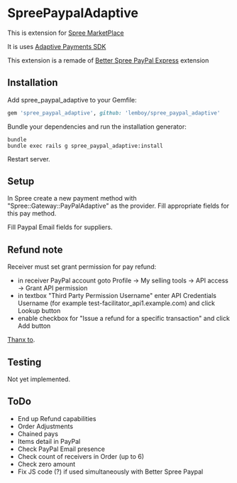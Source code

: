 SpreePaypalAdaptive
===================

This is extension for [Spree MarketPlace](https://github.com/JDutil/spree_marketplace)

It is uses [Adaptive Payments SDK](https://github.com/paypal/adaptivepayments-sdk-ruby)

This extension is a remade of [Better Spree PayPal Express](https://github.com/spree-contrib/better_spree_paypal_express) extension

Installation
------------

Add spree_paypal_adaptive to your Gemfile:

```ruby
gem 'spree_paypal_adaptive', github: 'lemboy/spree_paypal_adaptive'
```

Bundle your dependencies and run the installation generator:

```shell
bundle
bundle exec rails g spree_paypal_adaptive:install
```

Restart server.

Setup
-------

In Spree create a new payment method with "Spree::Gateway::PayPalAdaptive" as the provider. Fill appropriate fields for this pay method.

Fill Paypal Email fields for suppliers.

Refund note
-------

Receiver must set grant permission for pay refund: 
- in receiver PayPal account goto Profile -> My selling tools -> API access -> Grant API permission
- in textbox "Third Party Permission Username" enter API Credentials Username (for example test-facilitator_api1.example.com) and click Lookup button
- enable checkbox for "Issue a refund for a specific transaction" and click Add button

[Thanx to](http://stackoverflow.com/a/12542978/4593411).


Testing
-------

Not yet implemented.

ToDo
-------

* End up Refund capabilities
* Order Adjustments
* Chained pays
* Items detail in PayPal
* Check PayPal Email presence
* Check count of receivers in Order (up to 6)
* Check zero amount
* Fix JS code (?) if used simultaneously with Better Spree Paypal
